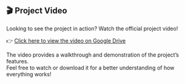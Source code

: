 ## 🎬 Project Video


Looking to see the project in action? Watch the official project video!

👉 [Click here to view the video on Google Drive](https://drive.google.com/drive/folders/1W9hfNiOxcpRJFvKxIXpKDka_A2j0sjM-?usp=sharing)

The video provides a walkthrough and demonstration of the project’s features.  
Feel free to watch or download it for a better understanding of how everything works!
